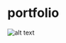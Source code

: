 # portfolio
![alt text](https://res.cloudinary.com/platformtour/image/upload/v1621177127/portfolioimg_nirlom.jpg)
